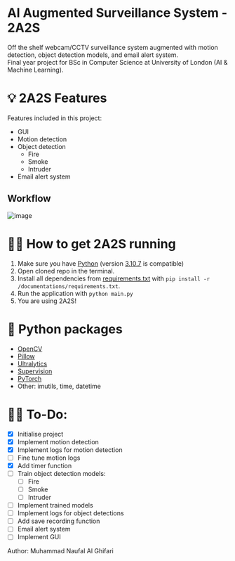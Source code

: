 # AI Augmented Surveillance System - 2A2S
Off the shelf webcam/CCTV surveillance system augmented with motion detection, object detection models, and email alert system.  
Final year project for BSc in Computer Science at University of London (AI & Machine Learning).

# 💡 2A2S Features
Features included in this project:  
- GUI
- Motion detection
- Object detection
  - Fire
  - Smoke
  - Intruder
- Email alert system

## Workflow
![image](https://github.com/NaufalGhifari/2A2S-Final-Project/assets/85378958/3342d3cb-7e46-465d-b2ee-10f04d8b4d4e)

# 👨‍💻 How to get 2A2S running
1. Make sure you have [Python](https://www.python.org/downloads/) (version [3.10.7](https://www.python.org/downloads/release/python-3107/) is compatible)
2. Open cloned repo in the terminal.
3. Install all dependencies from [requirements.txt](https://github.com/NaufalGhifari/2A2S-Final-Project/blob/main/documentations/requirements.txt) with ```pip install -r /documentations/requirements.txt```.
4. Run the application with ```python main.py```
5. You are using 2A2S!

# 🐍 Python packages
- [OpenCV](https://pypi.org/project/opencv-python/)
- [Pillow](https://pypi.org/project/Pillow/)
- [Ultralytics](https://pypi.org/project/ultralytics/)
- [Supervision](https://pypi.org/project/supervision/)
- [PyTorch](https://pytorch.org/get-started/locally/)
- Other: imutils, time, datetime

# 👷‍♂ To-Do:
- [x] Initialise project
- [x] Implement motion detection
- [x] Implement logs for motion detection
- [ ] Fine tune motion logs
- [x] Add timer function
- [ ] Train object detection models:
  - [ ] Fire
  - [ ] Smoke
  - [ ] Intruder
- [ ] Implement trained models
- [ ] Implement logs for object detections
- [ ] Add save recording function
- [ ] Email alert system
- [ ] Implement GUI

Author: Muhammad Naufal Al Ghifari
